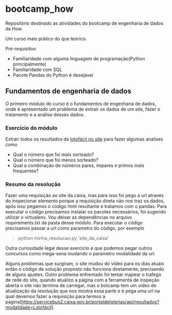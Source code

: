 # bootcamp_how
Repositório destinado as atividades do bootcamp de engenharia de dados da How.

Um curso mais prático do que teórico.

Pré-requisitos:
- Familiaridade com alguma linguagem de programação(Python principalmente)
- Familiaridade com SQL
- Pacote Pandas do Python é desejável

## Fundamentos de engenharia de dados

O primeiro módulo do curso é o fundamentos de engenharia de dados, onde é apresentado um problema de extrair os dados de um site, fazer o tratamento e a análise desses dados.

### **Exercício do módulo**
Extrair todos os resultados da [lotofácil no site](https://loterias.caixa.gov.br/Paginas/Download-Resultados.aspx) para fazer algumas analises como
- Qual o número que foi mais sorteado?
- Qual o número que foi menos sorteado?
- Qual a combinação de números pares, impares e primos mais frequentes?

### **Resumo da resolução**
 Fazer uma requisição ao site da caixa, mas para isso foi pego a url através do inspecionar elemento porque a requisição direta não nos traz os dados, após isso pegamos o código html resultante e tratamos com o pandas.
 Para executar o código precisamos instalar os pacotes necessários, foi sugerido utilizar o virtualenv. Vou deixar as dependências no arquivo requirements.txt da pasta desse módulo. Para executar o código precisamos passar a url como parametro do código, por exemplo 

 >python minha_resolucao.py 'site_da_caixa'

 Outra curiosidade legal desse exercício é que podemos pegar outros concursos como mega-sena mudando o parametro modalidade da url.

Alguns problemas que surgiram, o site mudou do vídeo para os dias atuais então o código de solução proposto não funciona diretamente, precisando de alguns ajustes.
Outro problema enfrentado foi tentar mapear o trafego de rede do site, quando atualizo a página com a ferramenta de inspeção aberta o site não termina de carregar, mas o botcamp tem um vídeo de atualização da resolução que nos mostra essa parte e é pega uma url na qual devemos fazer a requisição para termos a página[https://servicebus2.caixa.gov.br/portaldeloterias/api/resultados?modalidade=Lotofácil].